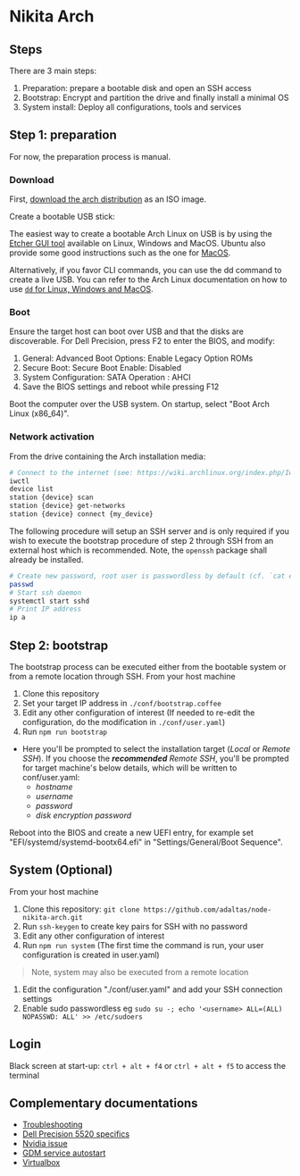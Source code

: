 # Nikita Arch

## Steps

There are 3 main steps:

1. Preparation: prepare a bootable disk and open an SSH access
2. Bootstrap: Encrypt and partition the drive and finally install a minimal OS
3. System install: Deploy all configurations, tools and services

## Step 1: preparation

For now, the preparation process is manual.

### Download

First, [download the arch distribution](https://www.archlinux.org/download/) as an ISO image.

Create a bootable USB stick:

The easiest way to create a bootable Arch Linux on USB is by using the [Etcher GUI tool](https://www.balena.io/etcher/) available on Linux, Windows and MacOS. Ubuntu also provide some good instructions such as the one for [MacOS](https://tutorials.ubuntu.com/tutorial/tutorial-create-a-usb-stick-on-macos).

Alternatively, if you favor CLI commands, you can use the dd command to create a live USB. You can refer to the Arch Linux documentation on how to use [`dd` for Linux, Windows and MacOS](https://wiki.archlinux.org/index.php/USB_flash_installation_media).

### Boot

Ensure the target host can boot over USB and that the disks are discoverable. For Dell Precision, press F2 to enter the BIOS, and modify:

1. General: Advanced Boot Options: Enable Legacy Option ROMs
2. Secure Boot: Secure Boot Enable: Disabled
3. System Configuration: SATA Operation : AHCI
4. Save the BIOS settings and reboot while pressing F12

Boot the computer over the USB system. On startup, select "Boot Arch Linux (x86_64)".

### Network activation

From the drive containing the Arch installation media:

```bash
# Connect to the internet (see: https://wiki.archlinux.org/index.php/Iwd#iwctl)
iwctl
device list
station {device} scan
station {device} get-networks
station {device} connect {my_device}
```

The following procedure will setup an SSH server and is only required if you wish to execute the bootstrap procedure of step 2 through SSH from an external host which is recommended. Note, the `openssh` package shall already be installed.

```bash
# Create new password, root user is passwordless by default (cf. `cat etc/shadow`)
passwd
# Start ssh daemon
systemctl start sshd
# Print IP address
ip a
```

## Step 2: bootstrap

The bootstrap process can be executed either from the bootable system or from a remote location through SSH. From your host machine

1. Clone this repository
2. Set your target IP address in `./conf/bootstrap.coffee`
3. Edit any other configuration of interest (If needed to re-edit the configuration, do the modification in `./conf/user.yaml`)
4. Run `npm run bootstrap`
  - Here you'll be prompted to select the installation target (_Local_ or _Remote SSH_).
    If you choose the **_recommended_** _Remote SSH_, you'll be prompted for target machine's below details, which will be written to conf/user.yaml:
    - _hostname_
    - _username_
    - _password_
    - _disk encryption password_

Reboot into the BIOS and create a new UEFI entry, for example set "EFI/systemd/systemd-bootx64.efi"  in "Settings/General/Boot Sequence".

## System (Optional)

From your host machine

1. Clone this repository: `git clone https://github.com/adaltas/node-nikita-arch.git`
2. Run `ssh-keygen` to create key pairs for SSH with no password
3. Edit any other configuration of interest
4. Run `npm run system` (The first time the command is run, your user configuration is created in user.yaml)

> Note, system may also be executed from a remote location
1. Edit the configuration "./conf/user.yaml" and add your SSH connection settings
2. Enable sudo passwordless eg `sudo su -; echo '<username> ALL=(ALL) NOPASSWD: ALL' >> /etc/sudoers`

## Login

Black screen at start-up: `ctrl + alt + f4` or `ctrl + alt + f5`  to access the terminal

## Complementary documentations

* [Troubleshooting](./doc/troubleshooting.md)
* [Dell Precision 5520 specifics](./doc/dell.md)
* [Nvidia issue](./doc/post_mortem/post_mortem_analysis_nvidia_issue.md)
* [GDM service autostart](./doc/gdm_autostart_issue.md)
* [Virtualbox](./doc/virtualbox.md)
